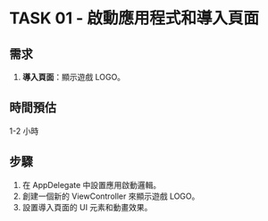 # TASK 01 - 啟動應用程式和導入頁面

## 需求

1. **導入頁面**：顯示遊戲 LOGO。

## 時間預估

1-2 小時

## 步驟

1. 在 AppDelegate 中設置應用啟動邏輯。
2. 創建一個新的 ViewController 來顯示遊戲 LOGO。
3. 設置導入頁面的 UI 元素和動畫效果。
